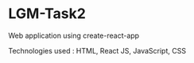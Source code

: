 # LGM-Task2
Web application using create-react-app

Technologies used : HTML, React JS, JavaScript, CSS
